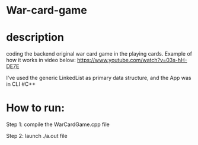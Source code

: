 # War-card-game

# description
coding the backend original war card game in the playing cards.
Example of how it works in video below:
https://www.youtube.com/watch?v=03s-hH-DE7E

I've used the generic LinkedList as primary data structure, and the App was in CLI
#C++

# How to run:
 Step 1: compile the WarCardGame.cpp file
 
 Step 2: launch ./a.out file
